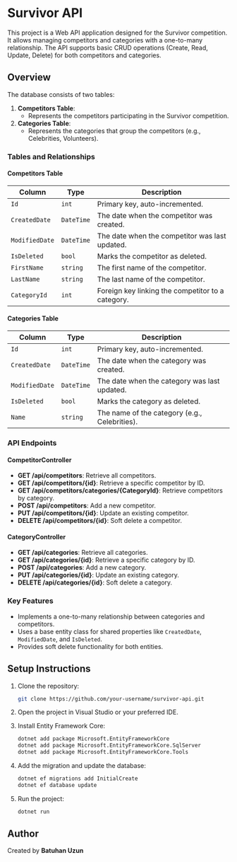 # Survivor API

This project is a Web API application designed for the Survivor competition. It allows managing competitors and categories with a one-to-many relationship. The API supports basic CRUD operations (Create, Read, Update, Delete) for both competitors and categories.

## Overview

The database consists of two tables:
1. **Competitors Table**:
   - Represents the competitors participating in the Survivor competition.
2. **Categories Table**:
   - Represents the categories that group the competitors (e.g., Celebrities, Volunteers).

### Tables and Relationships

#### Competitors Table
| Column         | Type    | Description                                  |
|----------------|---------|----------------------------------------------|
| `Id`           | `int`   | Primary key, auto-incremented.               |
| `CreatedDate`  | `DateTime` | The date when the competitor was created. |
| `ModifiedDate` | `DateTime` | The date when the competitor was last updated. |
| `IsDeleted`    | `bool`  | Marks the competitor as deleted.             |
| `FirstName`    | `string`| The first name of the competitor.            |
| `LastName`     | `string`| The last name of the competitor.             |
| `CategoryId`   | `int`   | Foreign key linking the competitor to a category. |

#### Categories Table
| Column         | Type    | Description                                  |
|----------------|---------|----------------------------------------------|
| `Id`           | `int`   | Primary key, auto-incremented.               |
| `CreatedDate`  | `DateTime` | The date when the category was created.   |
| `ModifiedDate` | `DateTime` | The date when the category was last updated. |
| `IsDeleted`    | `bool`  | Marks the category as deleted.               |
| `Name`         | `string`| The name of the category (e.g., Celebrities).|

### API Endpoints

#### CompetitorController
- **GET /api/competitors**: Retrieve all competitors.
- **GET /api/competitors/{id}**: Retrieve a specific competitor by ID.
- **GET /api/competitors/categories/{CategoryId}**: Retrieve competitors by category.
- **POST /api/competitors**: Add a new competitor.
- **PUT /api/competitors/{id}**: Update an existing competitor.
- **DELETE /api/competitors/{id}**: Soft delete a competitor.

#### CategoryController
- **GET /api/categories**: Retrieve all categories.
- **GET /api/categories/{id}**: Retrieve a specific category by ID.
- **POST /api/categories**: Add a new category.
- **PUT /api/categories/{id}**: Update an existing category.
- **DELETE /api/categories/{id}**: Soft delete a category.

### Key Features
- Implements a one-to-many relationship between categories and competitors.
- Uses a base entity class for shared properties like `CreatedDate`, `ModifiedDate`, and `IsDeleted`.
- Provides soft delete functionality for both entities.

## Setup Instructions

1. Clone the repository:
   ```bash
   git clone https://github.com/your-username/survivor-api.git
   ```

2. Open the project in Visual Studio or your preferred IDE.

3. Install Entity Framework Core:
   ```bash
   dotnet add package Microsoft.EntityFrameworkCore
   dotnet add package Microsoft.EntityFrameworkCore.SqlServer
   dotnet add package Microsoft.EntityFrameworkCore.Tools
   ```

4. Add the migration and update the database:
   ```bash
   dotnet ef migrations add InitialCreate
   dotnet ef database update
   ```

5. Run the project:
   ```bash
   dotnet run
   ```

## Author

Created by **Batuhan Uzun**
